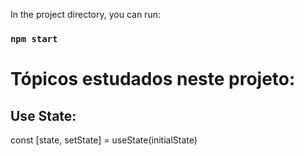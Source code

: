 In the project directory, you can run:

### `npm start`


# Tópicos estudados neste projeto:

## Use State:

const [state, setState] = useState(initialState)

